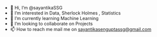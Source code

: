 - 👋 Hi, I’m @sayantikaSSG
- 👀 I’m interested in Data, Sherlock Holmes , Statistics
- 🌱 I’m currently learning Machine Learning
- 💞️ I’m looking to collaborate on Projects
- 📫 How to reach me mail me on sayantikasenguptassg@gmail.com

<!---
sayantikaSSG/sayantikaSSG is a ✨ special ✨ repository because its `README.md` (this file) appears on your GitHub profile.
You can click the Preview link to take a look at your changes.
--->

